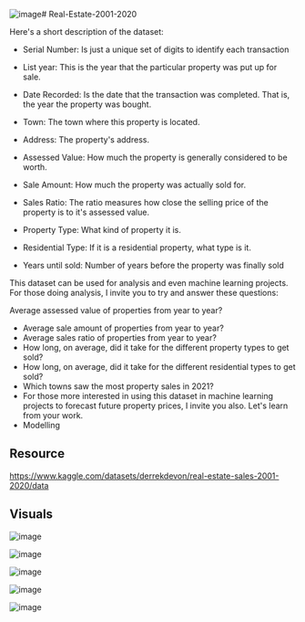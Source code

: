 ![image](https://github.com/MuyiwaNau/Real-Estate-2001-2020/assets/34709932/6b9d88be-9dcb-45d4-817e-3736d649fa9c)# Real-Estate-2001-2020

Here's a short description of the dataset:

- Serial Number: Is just a unique set of digits to identify each transaction

- List year: This is the year that the particular property was put up for sale.

- Date Recorded: Is the date that the transaction was completed. That is, the year the property was bought.

- Town: The town where this property is located.

- Address: The property's address.

- Assessed Value: How much the property is generally considered to be worth.

- Sale Amount: How much the property was actually sold for.

- Sales Ratio: The ratio measures how close the selling price of the property is to it's assessed value.

- Property Type: What kind of property it is.

- Residential Type: If it is a residential property, what type is it.

- Years until sold: Number of years before the property was finally sold

This dataset can be used for analysis and even machine learning projects. For those doing analysis, I invite you to try and answer these questions:

Average assessed value of properties from year to year?
- Average sale amount of properties from year to year?
- Average sales ratio of properties from year to year?
- How long, on average, did it take for the different property types to get sold?
- How long, on average, did it take for the different residential types to get sold?
- Which towns saw the most property sales in 2021?
- For those more interested in using this dataset in machine learning projects to forecast future property prices, I invite you also. Let's learn from your work.
- Modelling 

## Resource
https://www.kaggle.com/datasets/derrekdevon/real-estate-sales-2001-2020/data

## Visuals

![image](https://github.com/MuyiwaNau/Real-Estate-2001-2020/assets/34709932/231bc3d6-44ff-4110-8a76-0d6be32df058)


![image](https://github.com/MuyiwaNau/Real-Estate-2001-2020/assets/34709932/7aab6438-c8b2-433f-bb94-ed167f1a56ad)


![image](https://github.com/MuyiwaNau/Real-Estate-2001-2020/assets/34709932/34e51d74-f939-4482-84c8-b45dc247d264)


![image](https://github.com/MuyiwaNau/Real-Estate-2001-2020/assets/34709932/3537198b-7f79-4123-adcb-e21f0c7f21ab)

![image](https://github.com/MuyiwaNau/Real-Estate-2001-2020/assets/34709932/f83b14fb-cb9a-4930-a939-c3cb8a54fde7)
